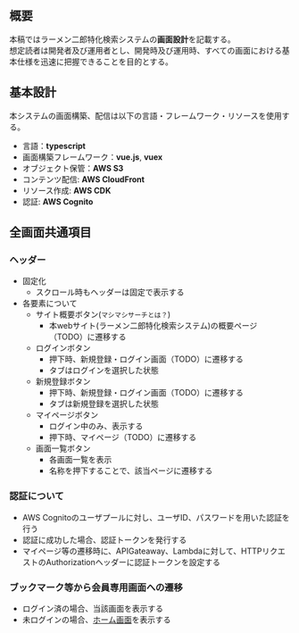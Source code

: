 ## 概要
本稿ではラーメン二郎特化検索システムの**画面設計**を記載する。  
想定読者は開発者及び運用者とし、開発時及び運用時、すべての画面における基本仕様を迅速に把握できることを目的とする。

## 基本設計
本システムの画面構築、配信は以下の言語・フレームワーク・リソースを使用する。
- 言語：**typescript**
- 画面構築フレームワーク：**vue.js**, **vuex**
- オブジェクト保管：**AWS S3**
- コンテンツ配信: **AWS CloudFront** 
- リソース作成: **AWS CDK** 
- 認証: **AWS Cognito**

## 全画面共通項目
### ヘッダー
- 固定化
  - スクロール時もヘッダーは固定で表示する
- 各要素について
  - サイト概要ボタン(`マシマシサーチとは？`)
    - 本webサイト(ラーメン二郎特化検索システム)の概要ページ（TODO）に遷移する
  - ログインボタン
    - 押下時、新規登録・ログイン画面（TODO）に遷移する
    - タブはログインを選択した状態
  - 新規登録ボタン
    - 押下時、新規登録・ログイン画面（TODO）に遷移する 
    - タブは新規登録を選択した状態
  - マイページボタン
    - ログイン中のみ、表示する
    - 押下時、マイページ（TODO）に遷移する
  - 画面一覧ボタン
    - 各画面一覧を表示
    - 名称を押下することで、該当ページに遷移する

### 認証について
- AWS Cognitoのユーザプールに対し、ユーザID、パスワードを用いた認証を行う
- 認証に成功した場合、認証トークンを発行する
- マイページ等の遷移時に、APIGateaway、Lambdaに対して、HTTPリクエストのAuthorizationヘッダーに認証トークンを設定する

### ブックマーク等から会員専用画面への遷移
- ログイン済の場合、当該画面を表示する
- 未ログインの場合、[ホーム画面](./各画面設計/ホーム画面)を表示する